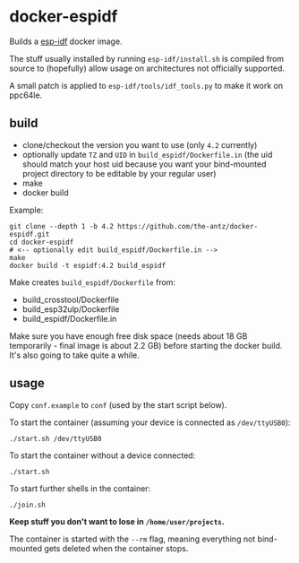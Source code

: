 # docker-espidf

Builds a [esp-idf](https://github.com/espressif/esp-idf) docker image.

The stuff usually installed by running `esp-idf/install.sh` is compiled from source to (hopefully) allow usage on architectures not officially supported.

A small patch is applied to `esp-idf/tools/idf_tools.py` to make it work on ppc64le.


## build

- clone/checkout the version you want to use (only `4.2` currently)
- optionally update `TZ` and `UID` in `build_espidf/Dockerfile.in` (the uid should match your host uid because you want your bind-mounted project directory to be editable by your regular user)
- make
- docker build

Example:

```
git clone --depth 1 -b 4.2 https://github.com/the-antz/docker-espidf.git
cd docker-espidf
# <-- optionally edit build_espidf/Dockerfile.in -->
make
docker build -t espidf:4.2 build_espidf
```

Make creates `build_espidf/Dockerfile` from:

- build_crosstool/Dockerfile
- build_esp32ulp/Dockerfile
- build_espidf/Dockerfile.in

Make sure you have enough free disk space (needs about 18 GB temporarily - final image is about 2.2 GB) before starting the docker build.
It's also going to take quite a while.

## usage

Copy `conf.example` to `conf` (used by the start script below).

To start the container (assuming your device is connected as `/dev/ttyUSB0`):

`./start.sh /dev/ttyUSB0`

To start the container without a device connected:

`./start.sh`

To start further shells in the container:

`./join.sh`


**Keep stuff you don't want to lose in `/home/user/projects`.**

The container is started with the `--rm` flag, meaning everything not bind-mounted gets deleted when the container stops.
